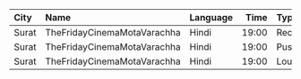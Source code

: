| City  | Name                        | Language |  Time | Type         | Price | Capacity | Booked |
| :---- | :-------------------------- | :------- | ----: | :----------- | ----: | -------: | -----: |
| Surat | TheFridayCinemaMotaVarachha | Hindi    | 19:00 | Recliner     |  250₹ |      115 |      2 |
| Surat | TheFridayCinemaMotaVarachha | Hindi    | 19:00 | PushBackSeat |  200₹ |      115 |      2 |
| Surat | TheFridayCinemaMotaVarachha | Hindi    | 19:00 | Lounger      |  200₹ |      115 |      2 |